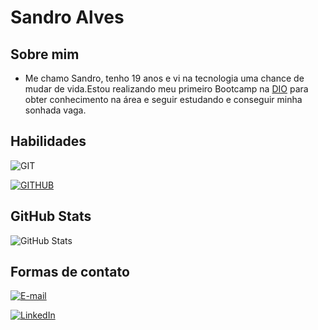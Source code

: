 
# Sandro Alves


## Sobre mim 
* Me chamo Sandro, tenho 19 anos e vi na tecnologia uma chance de mudar de vida.Estou realizando meu primeiro Bootcamp na [DIO](https://www.dio.me/) para obter conhecimento na área e seguir estudando e conseguir minha sonhada vaga.

## Habilidades
![GIT](https://img.shields.io/badge/git-000?style=for-the-badge&logo=Git)

[![GITHUB](https://img.shields.io/badge/GITHUB-000?style=for-the-badge&logo=GITHUB)](https://github.com/Sandroj0041)

## GitHub Stats
![GitHub Stats](https://github-readme-stats.vercel.app/api?username=Sandroj0041&theme=transparent&bg_color=000&border_color=30A3DC&show_icons=true&icon_color=30A3DC&title_color=E94D5F&text_color=FFF)

## Formas de contato 
[![E-mail](https://img.shields.io/badge/-Email-000?style=for-the-badge&logo=gmail&logoColor=E94D5F)](mailto:sandrojstudy2022@gmail.com)

[![LinkedIn](https://img.shields.io/badge/-LinkedIn-000?style=for-the-badge&logo=linkedin&logoColor=30A3DC)](https://www.linkedin.com/in/sandro-alves-688556202/)




